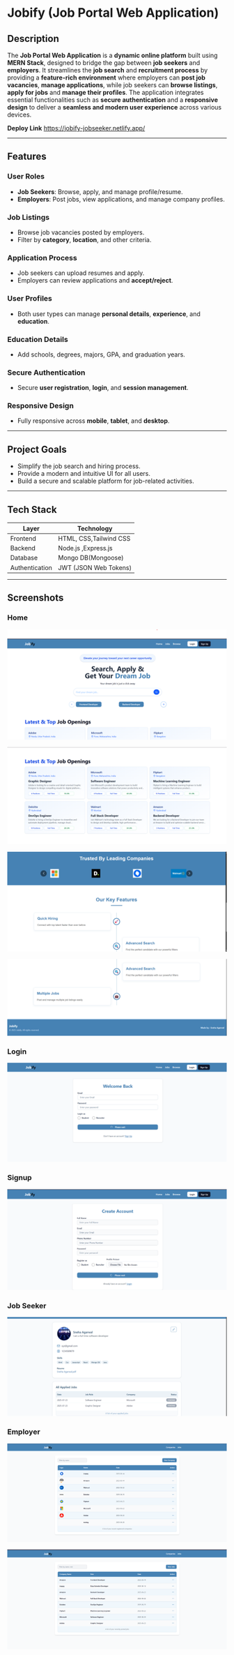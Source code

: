 #  Jobify (Job Portal Web Application)

##  Description

The **Job Portal Web Application** is a **dynamic online platform** built using **MERN Stack**, designed to bridge the gap between **job seekers** and **employers**. It streamlines the **job search** and **recruitment process** by providing a **feature-rich environment** where employers can **post job vacancies**, **manage applications**, while job seekers can **browse listings**, **apply for jobs** and **manage their profiles**. The application integrates essential functionalities such as **secure authentication** and a **responsive design** to deliver a **seamless and modern user experience** across various devices.

**Deploy Link**
https://jobify-jobseeker.netlify.app/

---

##  Features

###  User Roles
- **Job Seekers**: Browse, apply, and manage profile/resume.
- **Employers**: Post jobs, view applications, and manage company profiles.

###  Job Listings
- Browse job vacancies posted by employers.
- Filter by **category**, **location**, and other criteria.

###  Application Process
- Job seekers can upload resumes and apply.
- Employers can review applications and **accept/reject**.

###  User Profiles
- Both user types can manage **personal details**, **experience**, and **education**.

###  Education Details
- Add schools, degrees, majors, GPA, and graduation years.

###  Secure Authentication
- Secure **user registration**, **login**, and **session management**.

###  Responsive Design
- Fully responsive across **mobile**, **tablet**, and **desktop**.

---

##  Project Goals
- Simplify the job search and hiring process.
- Provide a modern and intuitive UI for all users.
- Build a secure and scalable platform for job-related activities.

---

##  Tech Stack

| Layer               | Technology             |
|--------------------|------------------------|
| Frontend           | HTML, CSS,Tailwind CSS|
| Backend            | Node.js ,Express.js   |
| Database           | Mongo DB(Mongoose)     |
| Authentication     | JWT (JSON Web Tokens)  |


---

##  Screenshots

### Home

![Home](https://github.com/snehhagarwal/Jobify/blob/7c74dce052a19f84b2577b2837f05897b23516dc/1.png)

![Home](https://github.com/snehhagarwal/Jobify/blob/7c74dce052a19f84b2577b2837f05897b23516dc/2.png)

![Home](https://github.com/snehhagarwal/Jobify/blob/7c74dce052a19f84b2577b2837f05897b23516dc/3.png)

![Home](https://github.com/snehhagarwal/Jobify/blob/7c74dce052a19f84b2577b2837f05897b23516dc/4.png)

### Login 

![Home](https://github.com/snehhagarwal/Jobify/blob/7c74dce052a19f84b2577b2837f05897b23516dc/5.png)

### Signup

![Home](https://github.com/snehhagarwal/Jobify/blob/7c74dce052a19f84b2577b2837f05897b23516dc/6.png)

### Job Seeker

![Home](https://github.com/snehhagarwal/Jobify/blob/7c74dce052a19f84b2577b2837f05897b23516dc/7.png)

### Employer
![Home](https://github.com/snehhagarwal/Jobify/blob/7c74dce052a19f84b2577b2837f05897b23516dc/8.png)

![Home](https://github.com/snehhagarwal/Jobify/blob/7c74dce052a19f84b2577b2837f05897b23516dc/9.png)




